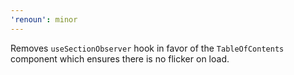 ```yaml
---
'renoun': minor
---
```


Removes `useSectionObserver` hook in favor of the `TableOfContents` component which ensures there is no flicker on load.
